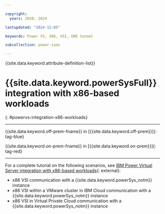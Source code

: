 ```yaml
---

copyright:
  years: 2020, 2024

lastupdated: "2024-12-05"

keywords: Power VS, X86, VSI, GRE tunnel

subcollection: power-iaas

---
```


{{site.data.keyword.attribute-definition-list}}

# {{site.data.keyword.powerSysFull}} integration with x86-based workloads
{: #powervs-integration-x86-workloads}

---



{{site.data.keyword.off-prem-fname}} in [{{site.data.keyword.off-prem}}]{: tag-blue}


{{site.data.keyword.on-prem-fname}} in [{{site.data.keyword.on-prem}}]{: tag-red}


---

For a complete tutorial on the following scenarios, see [IBM Power Virtual Server integration with x86-based workloads](https://cloud.ibm.com/media/docs/downloads/power-iaas-tutorials/PowerVS_and_x86_Integration_Tutorial_v1.pdf){: external}:
- x86 VSI communication with a {{site.data.keyword.powerSys_notm}} instance
- x86 VSI within a VMware cluster in IBM Cloud communication with a {{site.data.keyword.powerSys_notm}} instance
- x86 VSI in Virtual Private Cloud communication with a {{site.data.keyword.powerSys_notm}} instance
